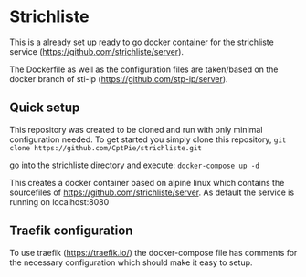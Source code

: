 # Strichliste
This is a already set up ready to go docker container for the strichliste service (https://github.com/strichliste/server).

The Dockerfile as well as the configuration files are taken/based on the docker branch of sti-ip (https://github.com/stp-ip/server).

## Quick setup

This repository was created to be cloned and run with only minimal configuration needed.
To get started you simply clone this repository,
```git clone https://github.com/CptPie/strichliste.git```

go into the strichliste directory and execute:
```docker-compose up -d```

This creates a docker container based on alpine linux which contains the sourcefiles of https://github.com/strichliste/server. 
As default the service is running on localhost:8080

## Traefik configuration
To use traefik (https://traefik.io/) the docker-compose file has comments for the necessary configuration which should make it easy to setup.
